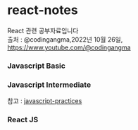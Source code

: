 # react-notes   
React 관련 공부자료입니다   
출처 : @codingangma,2022년 10월 26일, https://www.youtube.com/@codingangma   

### Javascript Basic

### Javascript Intermediate
참고 : [javascript-practices](https://github.com/Son-Sumin/frontend-dev-basics/tree/master/javascript-practices)   

### React JS

